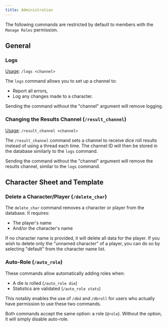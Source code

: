 ```yaml
---
title: Administration
---
```


The following commands are restricted by default to members with the `Manage Roles` permission.

## General
### Logs

<u>Usage</u>: `/logs <channel>`

The `logs` command allows you to set up a channel to:
- Report all errors,
- Log any changes made to a character.

Sending the command without the "channel" argument will remove logging.

### Changing the Results Channel (`/result_channel`)

<u>Usage</u>: `/result_channel <channel>`

The `/result_channel` command sets a channel to receive dice roll results instead of using a thread each time. The channel ID will then be stored in the database similarly to the `logs` command.

Sending the command without the "channel" argument will remove the results channel, similar to the `logs` command.

## Character Sheet and Template

### Delete a Character/Player (`/delete_char`)
The `delete_char` command removes a character or player from the database. It requires:
- The player's name
- And/or the character's name

If no character name is provided, it will delete all data for the player. If you wish to delete only the "unnamed character" of a player, you can do so by selecting "default" from the character name list.

### Auto-Role (`/auto_role`)
These commands allow automatically adding roles when:
- A die is rolled (`/auto_role die`)
- Statistics are validated (`/auto_role stats`)

This notably enables the use of `/dbd` and `/dbroll` for users who actually have permission to use these two commands.

Both commands accept the same option: a role (`@role`). Without the option, it will simply disable auto-role.